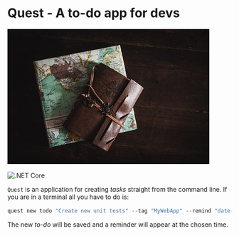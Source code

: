 # Quest - A to-do app for devs

![](./assets/images/quest.jpg)

![.NET Core](https://github.com/RWillup/quest/workflows/.NET%20Core/badge.svg)

`Quest` is an application for creating *tasks* straight from the command line. If you are in a terminal all you have to do is:

```PowerShell
quest new todo "Create new unit tests" --tag "MyWebApp" --remind "date-time"
```

The new *to-do* will be saved and a reminder will appear at the chosen time. 


